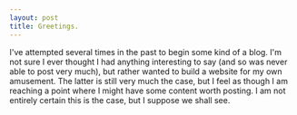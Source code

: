 ```yaml
---
layout: post
title: Greetings.
---
```


I've attempted several times in the past to begin some kind of a blog. I'm not sure I ever thought I had anything interesting to say (and so was never able to post very much), but rather wanted to build a website for my own amusement. The latter is still very much the case, but I feel as though I am reaching a point where I might have some content worth posting. I am not entirely certain this is the case, but I suppose we shall see.
